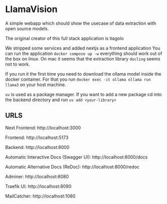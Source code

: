 # LlamaVision

A simple webapp which should show the usecase of data extraction with open source models.

The original creator of this full stack application is tiagolo

We stripped some services and added nextjs as a frontend application
You can run the application `docker compose up -w` everything should work out of the box on linux. On mac it seems that the extraction library `docling` seems not to work.

If you run it the first time you need to download the ollama model inside the docker container. For that you run `docker exec -it ollama ollama run llama3` on your host machine.

`uv` is used as a package manager. 
If you want to add a new package cd into the backend directory and run `uv add <your-library>`



## URLS

Next Frontend: http://localhost:3000

Frontend: http://localhost:5173

Backend: http://localhost:8000

Automatic Interactive Docs (Swagger UI): http://localhost:8000/docs

Automatic Alternative Docs (ReDoc): http://localhost:8000/redoc

Adminer: http://localhost:8080

Traefik UI: http://localhost:8090

MailCatcher: http://localhost:1080

